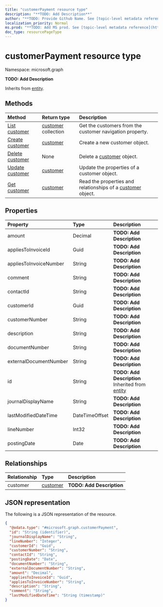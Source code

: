 ```yaml
---
title: "customerPayment resource type"
description: "**TODO: Add Description**"
author: "**TODO: Provide Github Name. See [topic-level metadata reference](https://msgo.azurewebsites.net/add/document/guidelines/metadata.html#topic-level-metadata)**"
localization_priority: Normal
ms.prod: "**TODO: Add MS prod. See [topic-level metadata reference](https://msgo.azurewebsites.net/add/document/guidelines/metadata.html#topic-level-metadata)**"
doc_type: resourcePageType
---
```


# customerPayment resource type


Namespace: microsoft.graph

**TODO: Add Description**


Inherits from [entity](../resources/entity.md).

## Methods
|Method|Return type|Description|
|:---|:---|:---|
|[List customer](../api/customerpayment-list-customer.md)|[customer](../resources/customer.md) collection|Get the customers from the customer navigation property.|
|[Create customer](../api/customerpayment-post-customer.md)|[customer](../resources/customer.md)|Create a new customer object.|
|[Delete customer](../api/customerpayment-delete-customer.md)|None|Delete a [customer](../resources/customer.md) object.|
|[Update customer](../api/customerpayment-update-customer.md)|[customer](../resources/customer.md)|Update the properties of a customer object.|
|[Get customer](../api/customer-get.md)|[customer](../resources/customer.md)|Read the properties and relationships of a [customer](../resources/customer.md) object.|

## Properties
|Property|Type|Description|
|:---|:---|:---|
|amount|Decimal|**TODO: Add Description**|
|appliesToInvoiceId|Guid|**TODO: Add Description**|
|appliesToInvoiceNumber|String|**TODO: Add Description**|
|comment|String|**TODO: Add Description**|
|contactId|String|**TODO: Add Description**|
|customerId|Guid|**TODO: Add Description**|
|customerNumber|String|**TODO: Add Description**|
|description|String|**TODO: Add Description**|
|documentNumber|String|**TODO: Add Description**|
|externalDocumentNumber|String|**TODO: Add Description**|
|id|String|**TODO: Add Description** Inherited from [entity](../resources/entity.md)|
|journalDisplayName|String|**TODO: Add Description**|
|lastModifiedDateTime|DateTimeOffset|**TODO: Add Description**|
|lineNumber|Int32|**TODO: Add Description**|
|postingDate|Date|**TODO: Add Description**|

## Relationships
|Relationship|Type|Description|
|:---|:---|:---|
|customer|[customer](../resources/customer.md)|**TODO: Add Description**|

## JSON representation
The following is a JSON representation of the resource.
<!-- {
  "blockType": "resource",
  "keyProperty": "id",
  "@odata.type": "microsoft.graph.customerPayment",
  "baseType": "microsoft.graph.entity",
  "openType": false
}
-->
``` json
{
  "@odata.type": "#microsoft.graph.customerPayment",
  "id": "String (identifier)",
  "journalDisplayName": "String",
  "lineNumber": "Integer",
  "customerId": "Guid",
  "customerNumber": "String",
  "contactId": "String",
  "postingDate": "Date",
  "documentNumber": "String",
  "externalDocumentNumber": "String",
  "amount": "Decimal",
  "appliesToInvoiceId": "Guid",
  "appliesToInvoiceNumber": "String",
  "description": "String",
  "comment": "String",
  "lastModifiedDateTime": "String (timestamp)"
}
```

